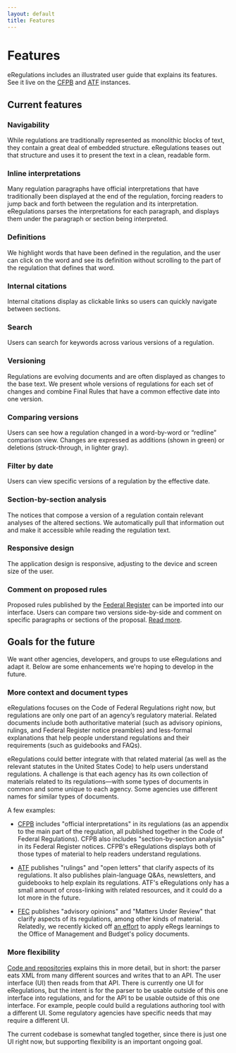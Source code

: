 ```yaml
---
layout: default
title: Features
---
```

# Features

eRegulations includes an illustrated user guide that explains its features. See it live on the [CFPB](http://www.consumerfinance.gov/eregulations/about) and [ATF](https://atf-eregs.app.cloud.gov/about) instances.

## Current features

### Navigability

While regulations are traditionally represented as monolithic blocks of text, they contain a great deal of embedded structure. eRegulations teases out that structure and uses it to present the text in a clean, readable form.

### Inline interpretations

Many regulation paragraphs have official interpretations that have traditionally been displayed at the end of the regulation, forcing readers to jump back and forth between the regulation and its interpretation. eRegulations parses the interpretations for each paragraph, and displays them under the paragraph or section being interpreted.

### Definitions

We highlight words that have been defined in the regulation, and the user can click on the word and see its definition without scrolling to the part of the regulation that defines that word.

### Internal citations

Internal citations display as clickable links so users can quickly navigate between sections.

### Search

Users can search for keywords across various versions of a regulation.

### Versioning

Regulations are evolving documents and are often displayed as changes to the base text. We present whole versions of regulations for each set of changes and combine Final Rules that have a common effective date into one version.

### Comparing versions

Users can see how a regulation changed in a word-by-word or “redline” comparison view. Changes are expressed as additions (shown in green) or deletions (struck-through, in lighter gray).

### Filter by date

Users can view specific versions of a regulation by the effective date.

### Section-by-section analysis

The notices that compose a version of a regulation contain relevant analyses of the altered sections. We automatically pull that information out and make it accessible while reading the regulation text.

### Responsive design

The application design is responsive, adjusting to the device and screen size of the user.

### Comment on proposed rules

Proposed rules published by the [Federal Register](https://federalregister.gov) can be imported into our interface. Users can compare two versions side-by-side and comment on specific paragraphs or sections of the proposal. [Read more](/features/notice-and-comment).

## Goals for the future

We want other agencies, developers, and groups to use eRegulations and adapt it. Below are some enhancements we're hoping to develop in the future.

### More context and document types

eRegulations focuses on the Code of Federal Regulations right now, but regulations are only one part of an agency’s regulatory material. Related documents include both authoritative material (such as advisory opinions, rulings, and Federal Register notice preambles) and less-formal explanations that help people understand regulations and their requirements (such as guidebooks and FAQs).

eRegulations could better integrate with that related material (as well as the relevant statutes in the United States Code) to help users understand regulations.
A challenge is that each agency has its own collection of materials related to its regulations—with some types of documents in common and some unique to each agency. Some agencies use different names for similar types of documents.

A few examples:

* [CFPB](http://www.consumerfinance.gov/regulations/) includes "official interpretations" in its regulations (as an appendix to the main part of the regulation, all published together in the Code of Federal Regulations). CFPB also includes "section-by-section analysis" in its Federal Register notices. CFPB's eRegulations displays both of those types of material to help readers understand regulations.

* [ATF](https://www.atf.gov/rules-and-regulations) publishes "rulings" and "open letters" that clarify aspects of its regulations. It also publishes plain-language Q&As, newsletters, and guidebooks to help explain its regulations. ATF's eRegulations only has a small amount of cross-linking with related resources, and it could do a lot more in the future.

* [FEC](http://www.fec.gov/law/law.shtml) publishes "advisory opinions" and "Matters Under Review" that clarify aspects of its regulations, among other kinds of material.
Relatedly, we recently kicked off [an effort](https://github.com/18F/omb-eregs) to apply eRegs learnings to the Office of Management and Budget's policy documents.

### More flexibility

[Code and repositories](../technology/) explains this in more detail, but in short: the parser eats XML from many different sources and writes that to an API. The user interface (UI) then reads from that API. There is currently one UI for eRegulations, but the intent is for the parser to be usable outside of this one interface into regulations, and for the API to be usable outside of this one interface. For example, people could build a regulations authoring tool with a different UI. Some regulatory agencies have specific needs that may require a different UI.

The current codebase is somewhat tangled together, since there is just one UI right now, but supporting flexibility is an important ongoing goal.
